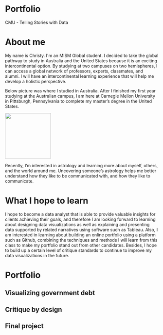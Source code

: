# Portfolio
CMU - Telling Stories with Data

# About me
My name is Christy. I'm an MISM Global student. I decided to take the global pathway to study in Australia and the United States because it is an exciting intercontinental option. By studying at two campuses on two hemispheres, I can access a global network of professors, experts, classmates, and alumni. I will have an intercontinental learning experience that will help me develop a holistic perspective. 

Below picture was where I studied in Australia. After I finished my first year studying at the Australian campus, I am here at Carnegie Mellon University in Pittsburgh, Pennsylvania to complete my master’s degree in the United States.

<img src="https://user-images.githubusercontent.com/116990977/198948699-526a6296-aaad-4cdb-a821-0366421dc592.jpg" width="150"/>

Recently, I’m interested in astrology and learning more about myself, others, and the world around me. Uncovering someone’s astrology helps me better understand how they like to be communicated with, and how they like to communicate.

# What I hope to learn
I hope to become a data analyst that is able to provide valuable insights for clients achieving their goals, and therefore I am looking forward to learning about designing data visualizations as well as explaining and presenting data supported by related narratives using software such as Tableau. Also, I am interested in learning about building an online portfolio using a platform such as Github, combining the techniques and methods I will learn from this class to make my portfolio stand out from other candidates. Besides, I hope to build up a certain level of critique standards to continue to improve my data visualizations in the future. 

# Portfolio
## Visualizing government debt
## Critique by design
## Final project
